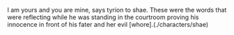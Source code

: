 I am yours and you are mine, says tyrion to shae. These were the words that were reflecting while he was standing in the courtroom proving his innocence in front of his fater and her evil [whore].(./characters/shae)